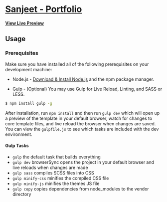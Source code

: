 # [Sanjeet - Portfolio](https://sanjeet05.github.io/portfolio/)


**[View Live Preview](https://sanjeet05.github.io/portfolio/)**


## Usage

### Prerequisites
Make sure you have installed all of the following prerequisites on your development machine:
* Node.js - [Download & Install Node.js](https://nodejs.org/en/download/) and the npm package manager.

* Gulp - (Optional) You may use Gulp for Live Reload, Linting, and SASS or LESS.

```bash
$ npm install gulp -g
```

After installation, run `npm install` and then run `gulp dev` which will open up a preview of the template in your default browser, watch for changes to core template files, and live reload the browser when changes are saved. You can view the `gulpfile.js` to see which tasks are included with the dev environment.

#### Gulp Tasks

- `gulp` the default task that builds everything
- `gulp dev` browserSync opens the project in your default browser and live reloads when changes are made
- `gulp sass` compiles SCSS files into CSS
- `gulp minify-css` minifies the compiled CSS file
- `gulp minify-js` minifies the themes JS file
- `gulp copy` copies dependencies from node_modules to the vendor directory
